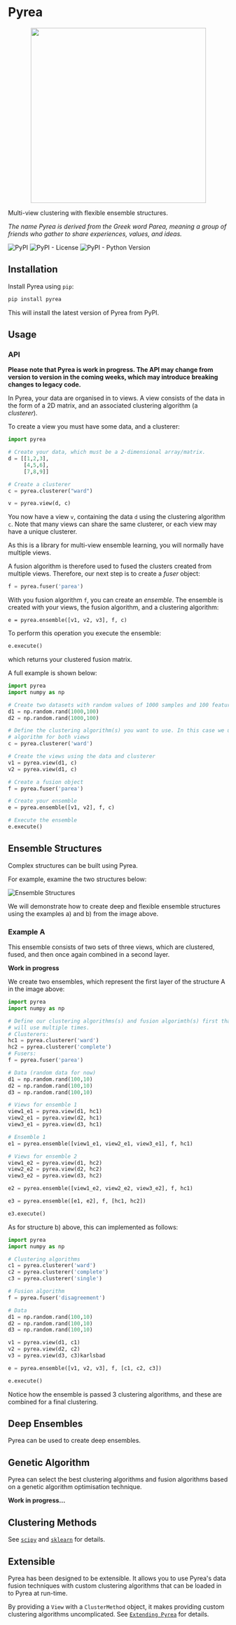 # Pyrea

<p align="center">
<img src="https://raw.githubusercontent.com/mdbloice/AugmentorFiles/master/Pyrea/Pyrea-logos_transparent.png" width="400">
</p>

Multi-view clustering with flexible ensemble structures.

_The name Pyrea is derived from the Greek word Parea, meaning a group of friends who gather to share experiences, values, and ideas._

![PyPI](https://img.shields.io/pypi/v/Pyrea) ![PyPI - License](https://img.shields.io/pypi/l/Pyrea) ![PyPI - Python Version](https://img.shields.io/pypi/pyversions/Pyrea)

## Installation

Install Pyrea using `pip`:

```bash
pip install pyrea
```

This will install the latest version of Pyrea from PyPI.

## Usage

### API

**Please note that Pyrea is work in progress. The API may change from version to version in the coming weeks, which may introduce breaking changes to legacy code.**

In Pyrea, your data are organised in to views. A view consists of the data in the
form of a 2D matrix, and an associated clustering algorithm (a _clusterer_).

To create a view you must have some data, and a clusterer:

```python
import pyrea

# Create your data, which must be a 2-dimensional array/matrix.
d = [[1,2,3],
     [4,5,6],
     [7,8,9]]

# Create a clusterer
c = pyrea.clusterer("ward")

v = pyrea.view(d, c)
```

You now have a view `v`, containing the data `d` using the clustering algorithm
`c`. Note that many views can share the same clusterer, or each view may have a
unique clusterer.

As this is a library for multi-view ensemble learning, you will normally have
multiple views.

A fusion algorithm is therefore used to fused the clusters created from multiple
views. Therefore, our next step is to create a *fuser* object:

```python
f = pyrea.fuser('parea')
```

With you fusion algorithm `f`, you can create an *ensemble*. The ensemble is
created with your views, the fusion algorithm, and a clustering algorithm:

```pythom
e = pyrea.ensemble([v1, v2, v3], f, c)
```

To perform this operation you execute the ensemble:

```python
e.execute()
```

which returns your clustered fusion matrix.

A full example is shown below:

```python
import pyrea
import numpy as np

# Create two datasets with random values of 1000 samples and 100 features per sample.
d1 = np.random.rand(1000,100)
d2 = np.random.rand(1000,100)

# Define the clustering algorithm(s) you want to use. In this case we used the same
# algorithm for both views
c = pyrea.clusterer('ward')

# Create the views using the data and clusterer
v1 = pyrea.view(d1, c)
v2 = pyrea.view(d1, c)

# Create a fusion object
f = pyrea.fuser('parea')

# Create your ensemble
e = pyrea.ensemble([v1, v2], f, c)

# Execute the ensemble
e.execute()
```

## Ensemble Structures
Complex structures can be built using Pyrea.

For example, examine the two structures below:

![Ensemble Structures](https://raw.githubusercontent.com/mdbloice/AugmentorFiles/master/Pyrea/parea.png)

We will demonstrate how to create deep and flexible ensemble structures using the examples  a) and b) from the image above.

### Example A
This ensemble consists of two sets of three views, which are clustered, fused, and then once again combined in a second layer.

**Work in progress**

We create two ensembles, which represent the first layer of the structure A in the image above:

```python
import pyrea
import numpy as np

# Define our clustering algorithms(s) and fusion algorimth(s) first that we
# will use multiple times.
# Clusterers:
hc1 = pyrea.clusterer('ward')
hc2 = pyrea.clusterer('complete')
# Fusers:
f = pyrea.fuser('parea')

# Data (random data for now)
d1 = np.random.rand(100,10)
d2 = np.random.rand(100,10)
d3 = np.random.rand(100,10)

# Views for ensemble 1
view1_e1 = pyrea.view(d1, hc1)
view2_e1 = pyrea.view(d2, hc1)
view3_e1 = pyrea.view(d3, hc1)

# Ensemble 1
e1 = pyrea.ensemble([view1_e1, view2_e1, view3_e1], f, hc1)

# Views for ensemble 2
view1_e2 = pyrea.view(d1, hc2)
view2_e2 = pyrea.view(d2, hc2)
view3_e2 = pyrea.view(d3, hc2)

e2 = pyrea.ensemble([view1_e2, view2_e2, view3_e2], f, hc1)

e3 = pyrea.ensemble([e1, e2], f, [hc1, hc2])

e3.execute()
```

As for structure b) above, this can implemented as follows:

```python
import pyrea
import numpy as np

# Clustering algorithms
c1 = pyrea.clusterer('ward')
c2 = pyrea.clusterer('complete')
c3 = pyrea.clusterer('single')

# Fusion algorithm
f = pyrea.fuser('disagreement')

# Data
d1 = np.random.rand(100,10)
d2 = np.random.rand(100,10)
d3 = np.random.rand(100,10)

v1 = pyrea.view(d1, c1)
v2 = pyrea.view(d2, c2)
v3 = pyrea.view(d3, c3)karlsbad

e = pyrea.ensemble([v1, v2, v3], f, [c1, c2, c3])

e.execute()
```

Notice how the ensemble is passed 3 clustering algorithms, and these are combined for a final clustering.

## Deep Ensembles
Pyrea can be used to create deep ensembles.

## Genetic Algorithm
Pyrea can select the best clustering algorithms and fusion algorithms based on a genetic algorithm optimisation technique.

**Work in progress...**

## Clustering Methods

See [`scipy`](https://docs.scipy.org/doc/scipy/reference/cluster.html) and [`sklearn`](https://scikit-learn.org/stable/modules/clustering.html) for details.

## Extensible

Pyrea has been designed to be extensible. It allows you to use Pyrea's data fusion techniques with custom clustering algorithms that can be loaded in to Pyrea at run-time.

By providing a `View` with a `ClusterMethod` object, it makes providing custom clustering algorithms uncomplicated. See [`Extending Pyrea`](https://pyrea.readthedocs.org/pyrea/extending.html#custom-clustering-algorithms) for details.
